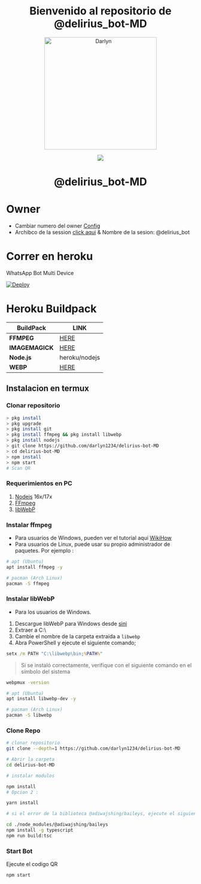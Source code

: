 <h1 align='center'>Bienvenido al repositorio de @delirius_bot-MD</h1>

<div align="center">
<img src = "https://i.postimg.cc/15sXXRmZ/xdd.jpg" alt="Darlyn" width="300" />
<p align="center">
 <img src="https://komarev.com/ghpvc/?username=darlyn1234&color=blue&label=Views" />
 </p>
<h1 align="center">@delirius_bot-MD</h1>
</div>

# Owner

- Cambiar numero del owner [Config](https://github.com/xzeera-id/Senkuu-MD/blob/main/lib/config.json)
- Archibco de la session [click aqui](https://github.com/xzeera-id/Senkuu-MD/tree/main/lib/database) & Nombre de la sesion: @delirius_bot

# Correr en heroku

WhatsApp Bot Multi Device

[![Deploy](https://www.herokucdn.com/deploy/button.svg)](https://heroku.com/deploy?template=https://github.com/darlyn1234/delirius-bot-MD)

# Heroku Buildpack

| BuildPack       | LINK                                                                  |
| --------------- | --------------------------------------------------------------------- |
| **FFMPEG**      | [HERE](https://github.com/jonathanong/heroku-buildpack-ffmpeg-latest) |
| **IMAGEMAGICK** | [HERE](https://github.com/mcollina/heroku-buildpack-imagemagick.git)  |
| **Node.js**     | heroku/nodejs                                                         |
| **WEBP**        | [HERE](https://github.com/clhuang/heroku-buildpack-webp-binaries.git) |

## Instalacion en termux

### Clonar repositorio

```bash
> pkg install
> pkg upgrade
> pkg install git
> pkg install ffmpeg && pkg install libwebp
> pkg install nodejs
> git clone https://github.com/darlyn1234/delirius-bot-MD
> cd delirius-bot-MD
> npm install
> npm start
# Scan QR
```

### Requerimientos en PC

1.  [Nodejs](https://nodejs.org/en/download) 16x/17x
2.  [FFmpeg](https://ffmpeg.org)
3.  [libWebP](https://developers.google.com/speed/webp/download)

### Instalar ffmpeg

- Para usuarios de Windows, pueden ver el tutorial aquí [WikiHow](https://www.wikihow.com/Install-Ffmpeg-on-Windows)<br />
- Para usuarios de Linux, puede usar su propio administrador de paquetes. Por ejemplo :

```bash
# apt (Ubuntu)
apt install ffmpeg -y

# pacman (Arch Linux)
pacman -S ffmpeg
```

### Instalar libWebP

- Para los usuarios de Windows.

1.  Descargue libWebP para Windows desde [sini](https://developers.google.com/speed/webp/download)
2.  Extraer a C:\
3.  Cambie el nombre de la carpeta extraída a `libwebp`
4.  Abra PowerShell y ejecute el siguiente comando;

```cmd
setx /m PATH "C:\libwebp\bin;%PATH%"
```

> Si se instaló correctamente, verifique con el siguiente comando en el símbolo del sistema

```cmd
webpmux -version
```

```bash
# apt (Ubuntu)
apt install libwebp-dev -y

# pacman (Arch Linux)
pacman -S libwebp
```

### Clone Repo

```bash
# clonar repositorio
git clone --depth=1 https://github.com/darlyn1234/delirius-bot-MD

# Abrir la carpeta
cd delirius-bot-MD

# instalar modulos

npm install
# Opcion 2 :

yarn install

# si el error de la biblioteca @adiwajshing/baileys, ejecute el siguiente código

cd ./node_modules/@adiwajshing/baileys
npm install -g typescript
npm run build:tsc
```

### Start Bot

Ejecute el codigo QR<br />

```bash
npm start
```

